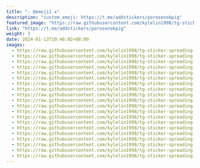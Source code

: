 ```yaml
---
title: "☆ @emoji1 ★"
description: "custom_emoji: https://t.me/addstickers/porosenokpig"
featured_image: "https://raw.githubusercontent.com/kylelin1998/tg-sticker-spreading-worldwide-images/main/img/be6b04ef-bfb6-4802-9f7b-09c069a8a5a6.jpg"
link: "https://t.me/addstickers/porosenokpig"
weight: 3
date: 2024-01-13T10:46:02+08:00
images:
  - https://raw.githubusercontent.com/kylelin1998/tg-sticker-spreading-worldwide-images/main/img/be6b04ef-bfb6-4802-9f7b-09c069a8a5a6.jpg
  - https://raw.githubusercontent.com/kylelin1998/tg-sticker-spreading-worldwide-images/main/img/1e1d0ed4-ceec-4655-8594-6ff539b2af80.jpg
  - https://raw.githubusercontent.com/kylelin1998/tg-sticker-spreading-worldwide-images/main/img/1cb75afd-4de3-4cd4-9145-25888b93ebdf.jpg
  - https://raw.githubusercontent.com/kylelin1998/tg-sticker-spreading-worldwide-images/main/img/c649e7ca-69ed-4dc0-beba-bb6531741d49.jpg
  - https://raw.githubusercontent.com/kylelin1998/tg-sticker-spreading-worldwide-images/main/img/b1e7c784-a823-4c03-86c1-c48ecd66b5fe.jpg
  - https://raw.githubusercontent.com/kylelin1998/tg-sticker-spreading-worldwide-images/main/img/73bc8599-31ab-49b8-8942-c774f82bd475.jpg
  - https://raw.githubusercontent.com/kylelin1998/tg-sticker-spreading-worldwide-images/main/img/7ed35608-735f-4383-b034-bde5459d3276.jpg
  - https://raw.githubusercontent.com/kylelin1998/tg-sticker-spreading-worldwide-images/main/img/cb14763c-1f8d-497f-bd8a-c4a4202830a8.jpg
  - https://raw.githubusercontent.com/kylelin1998/tg-sticker-spreading-worldwide-images/main/img/ed243cb6-961f-40a3-82f2-bac64c8edd98.jpg
  - https://raw.githubusercontent.com/kylelin1998/tg-sticker-spreading-worldwide-images/main/img/21b9b4be-615b-49cc-80cf-f9a52cbb07d5.jpg
  - https://raw.githubusercontent.com/kylelin1998/tg-sticker-spreading-worldwide-images/main/img/86647b0b-1260-48fd-8a59-0179b7b51f0b.jpg
  - https://raw.githubusercontent.com/kylelin1998/tg-sticker-spreading-worldwide-images/main/img/93c5226f-9235-4b00-8d3a-e2bedd2d25c7.jpg
  - https://raw.githubusercontent.com/kylelin1998/tg-sticker-spreading-worldwide-images/main/img/a0f8d035-97d0-4de9-b240-027e7a08a235.jpg
  - https://raw.githubusercontent.com/kylelin1998/tg-sticker-spreading-worldwide-images/main/img/fd3a9ffa-e36c-4314-87a4-73d4d4dfd417.jpg
  - https://raw.githubusercontent.com/kylelin1998/tg-sticker-spreading-worldwide-images/main/img/a29c5dac-710d-43c2-9241-b320ade57962.jpg
  - https://raw.githubusercontent.com/kylelin1998/tg-sticker-spreading-worldwide-images/main/img/b52f7d6f-8345-472e-adca-23ff9485900e.jpg
  - https://raw.githubusercontent.com/kylelin1998/tg-sticker-spreading-worldwide-images/main/img/36349ddc-305c-4ee5-be0a-d3058f4a2d73.jpg
  - https://raw.githubusercontent.com/kylelin1998/tg-sticker-spreading-worldwide-images/main/img/908b95f3-0bec-4756-b356-a976021242ee.jpg
  - https://raw.githubusercontent.com/kylelin1998/tg-sticker-spreading-worldwide-images/main/img/65d383c9-5cc4-4b8c-84e3-ca5818988c9b.jpg
  - https://raw.githubusercontent.com/kylelin1998/tg-sticker-spreading-worldwide-images/main/img/8dc22ee5-c0fe-4b4d-a2b9-22645c2b0a42.jpg
---
```

